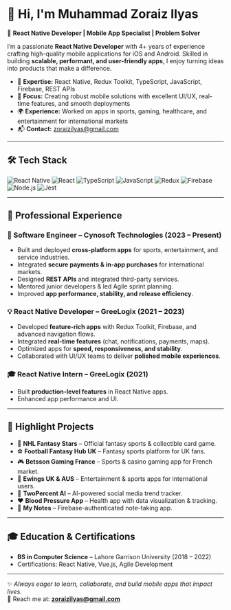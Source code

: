 # 👋 Hi, I'm Muhammad Zoraiz Ilyas  

🚀 **React Native Developer | Mobile App Specialist | Problem Solver**  

I’m a passionate **React Native Developer** with 4+ years of experience crafting high-quality mobile applications for iOS and Android. Skilled in building **scalable, performant, and user-friendly apps**, I enjoy turning ideas into products that make a difference.  

- 🔧 **Expertise:** React Native, Redux Toolkit, TypeScript, JavaScript, Firebase, REST APIs  
- 🎯 **Focus:** Creating robust mobile solutions with excellent UI/UX, real-time features, and smooth deployments  
- 🌍 **Experience:** Worked on apps in sports, gaming, healthcare, and entertainment for international markets  
- 📬 **Contact:** [zoraizilyas@gmail.com](mailto:zoraizilyas@gmail.com)  

---

## 🛠️ Tech Stack  

![React Native](https://img.shields.io/badge/React_Native-20232A?style=for-the-badge&logo=react&logoColor=61DAFB)
![React](https://img.shields.io/badge/React-20232A?style=for-the-badge&logo=react&logoColor=61DAFB)
![TypeScript](https://img.shields.io/badge/TypeScript-3178C6?style=for-the-badge&logo=typescript&logoColor=white)
![JavaScript](https://img.shields.io/badge/JavaScript-F7DF1E?style=for-the-badge&logo=javascript&logoColor=black)
![Redux](https://img.shields.io/badge/Redux_Toolkit-764ABC?style=for-the-badge&logo=redux&logoColor=white)
![Firebase](https://img.shields.io/badge/Firebase-FFCA28?style=for-the-badge&logo=firebase&logoColor=black)
![Node.js](https://img.shields.io/badge/Node.js-339933?style=for-the-badge&logo=nodedotjs&logoColor=white)
![Jest](https://img.shields.io/badge/Jest-C21325?style=for-the-badge&logo=jest&logoColor=white)

---

## 💼 Professional Experience  

### 🚀 Software Engineer – Cynosoft Technologies (2023 – Present)  
- Built and deployed **cross-platform apps** for sports, entertainment, and service industries.  
- Integrated **secure payments & in-app purchases** for international markets.  
- Designed **REST APIs** and integrated third-party services.  
- Mentored junior developers & led Agile sprint planning.  
- Improved **app performance, stability, and release efficiency**.  

### 💡 React Native Developer – GreeLogix (2021 – 2023)  
- Developed **feature-rich apps** with Redux Toolkit, Firebase, and advanced navigation flows.  
- Integrated **real-time features** (chat, notifications, payments, maps).  
- Optimized apps for **speed, responsiveness, and stability**.  
- Collaborated with UI/UX teams to deliver **polished mobile experiences**.  

### 🎓 React Native Intern – GreeLogix (2021)  
- Built **production-level features** in React Native apps.  
- Enhanced app performance and UI.  

---

## 🌟 Highlight Projects  

- 🏒 **NHL Fantasy Stars** – Official fantasy sports & collectible card game.  
- ⚽ **Football Fantasy Hub UK** – Fantasy sports platform for UK fans.  
- 🎮 **Betsson Gaming France** – Sports & casino gaming app for French market.  
- 📱 **Ewings UK & AUS** – Entertainment & sports apps for international users.  
- 🤖 **TwoPercent AI** – AI-powered social media trend tracker.  
- ❤️ **Blood Pressure App** – Health app with data visualization & tracking.  
- 📝 **My Notes** – Firebase-authenticated note-taking app.  

---

## 🎓 Education & Certifications  
- **BS in Computer Science** – Lahore Garrison University (2018 – 2022)  
- Certifications: React Native, Vue.js, Agile Development  

---

✨ *Always eager to learn, collaborate, and build mobile apps that impact lives.*  
📩 Reach me at: **[zoraizilyas@gmail.com](mailto:zoraizilyas@gmail.com)**  

